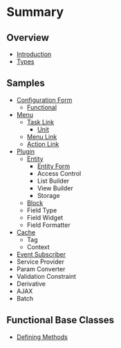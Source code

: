 # Summary

## Overview

* [Introduction](README.md)
* [Types](types.md)

## Samples

* [Configuration Form](configuration-form.md)
  * [Functional](configuration-form/functional.md)
* [Menu](menu.md)
  * [Task Link](menu/task-link.md)
    * [Unit](menu/task-link/unit.md)
  * [Menu Link](menu/menu-link.md)
  * [Action Link](menu/action-link.md)
* [Plugin](plugin.md)
  * [Entity](plugin/entity.md)
    * [Entity Form](plugin/entity/entity-form.md)
    * Access Control
    * List Builder
    * View Builder
    * Storage
  * [Block](plugin/block.md)
  * Field Type
  * Field Widget
  * Field Formatter
* [Cache](cache.md)
  * Tag
  * Context
* [Event Subscriber](event-subscriber.md)
* Service Provider
* Param Converter
* Validation Constraint
* Derivative
* AJAX
* Batch

## Functional Base Classes

* [Defining Methods](methods.md)

